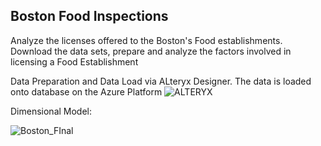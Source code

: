 ## Boston Food Inspections
Analyze the licenses offered to the Boston's Food establishments. Download the data sets, prepare and analyze the factors involved in licensing a Food Establishment

Data Preparation and Data Load via ALteryx Designer. The data is loaded onto database on the Azure Platform
![ALTERYX](https://user-images.githubusercontent.com/91435691/159815778-d1e9d547-af3a-4024-93b6-d2559c2dad4c.JPG)


Dimensional Model:

![Boston_FInal](https://user-images.githubusercontent.com/91435691/159815736-b5eb755c-120f-4ea5-8ee3-04b28fb25327.jpg)
